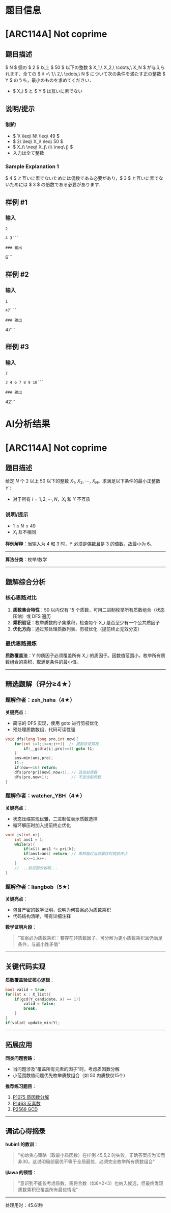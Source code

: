 # 题目信息

# [ARC114A] Not coprime

## 题目描述

[problemUrl]: https://atcoder.jp/contests/arc114/tasks/arc114_a

$ N $ 個の $ 2 $ 以上 $ 50 $ 以下の整数 $ X_1,\ X_2,\ \cdots,\ X_N $ が与えられます．全ての $ i\ =\ 1,\ 2,\ \cdots,\ N $ について次の条件を満たす正の整数 $ Y $ のうち，最小のものを求めてください．

- $ X_i $ と $ Y $ は互いに素でない

## 说明/提示

### 制約

- $ 1\ \leq\ N\ \leq\ 49 $
- $ 2\ \leq\ X_i\ \leq\ 50 $
- $ X_i\ \neq\ X_j\ (i\ \neq\ j) $
- 入力は全て整数

### Sample Explanation 1

$ 4 $ と互いに素でないためには偶数である必要があり，$ 3 $ と互いに素でないためには $ 3 $ の倍数である必要があります．

## 样例 #1

### 输入

```
2

4 3```

### 输出

```
6```

## 样例 #2

### 输入

```
1

47```

### 输出

```
47```

## 样例 #3

### 输入

```
7

3 4 6 7 8 9 10```

### 输出

```
42```

# AI分析结果



# [ARC114A] Not coprime

## 题目描述

给定 $N$ 个 $2$ 以上 $50$ 以下的整数 $X_1,\ X_2,\ \cdots,\ X_N$。求满足以下条件的最小正整数 $Y$：
- 对于所有 $i=1,2,\cdots,N$，$X_i$ 和 $Y$ 不互质

### 说明/提示
- $1 \leq N \leq 49$
- $X_i$ 互不相同

**样例解释**：当输入为 4 和 3 时，Y 必须是偶数且是 3 的倍数，故最小为 6。

---

**算法分类**：枚举/数学

---

## 题解综合分析

### 核心思路对比
1. **质数集合特性**：50 以内仅有 15 个质数，可用二进制枚举所有质数组合（状态压缩）或 DFS 遍历
2. **乘积验证**：枚举质数的子集乘积，检查每个 X_i 是否至少有一个公共质因子
3. **优化方向**：通过预处理质数列表、剪枝优化（提前终止无效分支）

### 最优思路提炼
**质数覆盖法**：Y 的质因子必须覆盖所有 X_i 的质因子。因数值范围小，枚举所有质数组合的乘积，取满足条件的最小值。

---

## 精选题解（评分≥4★）

### 题解作者：zsh_haha（4★）
**关键亮点**：
- 简洁的 DFS 实现，使用 goto 进行剪枝优化
- 预处理质数数组，代码可读性强

```cpp
void dfs(long long pro,int now){
    for(int i=1;i<=n;i++){  // 提前验证剪枝
        if(__gcd(a[i],pro)==1) goto t1;
    }
    ans=min(ans,pro);
    t1:;
    if(now==16) return;
    dfs(pro*pri[now],now+1); // 选当前质数
    dfs(pro,now+1);          // 不选当前质数
}
```

### 题解作者：watcher_YBH（4★）
**关键亮点**：
- 状态压缩实现优雅，二进制位表示质数选择
- 循环解压时加入提前终止优化

```cpp
void js(int x){
    int ans1 = 1;
    while(x){
        if(x&1) ans1 *= pri[k];
        if(ans1>ans) return; // 乘积超过当前最优时提前终止
        x>>=1,k++;
    }
    // ...验证部分省略...
}
```

### 题解作者：liangbob（5★）
**关键亮点**：
- 包含严密的数学证明，说明为何答案必为质数乘积
- 代码结构清晰，带有详细注释

**数学证明片段**：
> "答案必为质数乘积：若存在非质数因子，可分解为更小质数乘积且仍满足条件，与最小性矛盾"

---

## 关键代码实现

**质数覆盖验证核心逻辑**：
```cpp
bool valid = true;
for(int x : X_list){
    if(gcd(Y_candidate, x) == 1){
        valid = false;
        break;
    }
}
if(valid) update_min(Y);
```

---

## 拓展应用

**同类问题套路**：
- 当问题涉及"覆盖所有元素的因子"时，考虑质因数分解
- 小范围数值问题优先枚举质数组合（如 50 内质数仅15个）

**推荐练习题目**：
1. [P1075 质因数分解](https://www.luogu.com.cn/problem/P1075)
2. [P1463 反素数](https://www.luogu.com.cn/problem/P1463)
3. [P2568 GCD](https://www.luogu.com.cn/problem/P2568)

---

## 调试心得摘录

**hubin1 的教训**：
> "初始贪心策略（取最小质因数）在样例 45,5,2 时失败，正确答案应为10而非30。这说明局部最优不等于全局最优，必须完全枚举所有质数组合"

**ljlawa 的顿悟**：
> "意识到不能仅考虑质数，需将合数（如6=2×3）也纳入候选，但最终发现质数乘积已覆盖所有最优情况"

---
处理用时：45.61秒